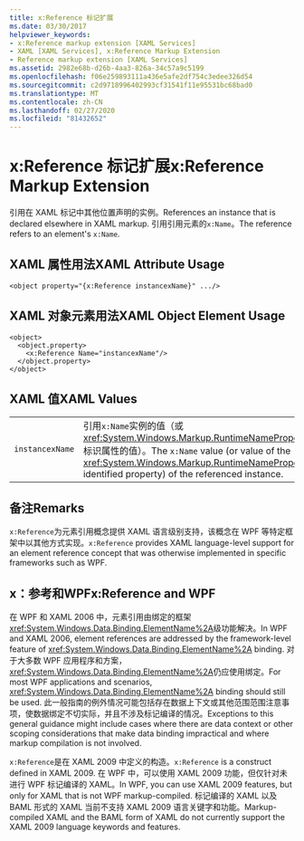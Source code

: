 ```yaml
---
title: x:Reference 标记扩展
ms.date: 03/30/2017
helpviewer_keywords:
- x:Reference markup extension [XAML Services]
- XAML [XAML Services], x:Reference Markup Extension
- Reference markup extension [XAML Services]
ms.assetid: 2982e68b-d26b-4aa3-826a-34c57a9c5199
ms.openlocfilehash: f06e259893111a436e5afe2df754c3edee326d54
ms.sourcegitcommit: c2d9718996402993cf31541f11e95531bc68bad0
ms.translationtype: MT
ms.contentlocale: zh-CN
ms.lasthandoff: 02/27/2020
ms.locfileid: "81432652"
---
```

# <a name="xreference-markup-extension"></a><span data-ttu-id="e2e0e-102">x:Reference 标记扩展</span><span class="sxs-lookup"><span data-stu-id="e2e0e-102">x:Reference Markup Extension</span></span>

<span data-ttu-id="e2e0e-103">引用在 XAML 标记中其他位置声明的实例。</span><span class="sxs-lookup"><span data-stu-id="e2e0e-103">References an instance that is declared elsewhere in XAML markup.</span></span> <span data-ttu-id="e2e0e-104">引用引用元素的`x:Name`。</span><span class="sxs-lookup"><span data-stu-id="e2e0e-104">The reference refers to an element's `x:Name`.</span></span>

## <a name="xaml-attribute-usage"></a><span data-ttu-id="e2e0e-105">XAML 属性用法</span><span class="sxs-lookup"><span data-stu-id="e2e0e-105">XAML Attribute Usage</span></span>

```xaml
<object property="{x:Reference instancexName}" .../>
```

## <a name="xaml-object-element-usage"></a><span data-ttu-id="e2e0e-106">XAML 对象元素用法</span><span class="sxs-lookup"><span data-stu-id="e2e0e-106">XAML Object Element Usage</span></span>

```xaml
<object>
  <object.property>
    <x:Reference Name="instancexName"/>
  </object.property>
</object>
```

## <a name="xaml-values"></a><span data-ttu-id="e2e0e-107">XAML 值</span><span class="sxs-lookup"><span data-stu-id="e2e0e-107">XAML Values</span></span>

|||
|-|-|
|`instancexName`|<span data-ttu-id="e2e0e-108">引用`x:Name`实例的值（或<xref:System.Windows.Markup.RuntimeNamePropertyAttribute>-标识属性的值）。</span><span class="sxs-lookup"><span data-stu-id="e2e0e-108">The `x:Name` value (or value of the <xref:System.Windows.Markup.RuntimeNamePropertyAttribute>-identified property) of the referenced instance.</span></span>|

## <a name="remarks"></a><span data-ttu-id="e2e0e-109">备注</span><span class="sxs-lookup"><span data-stu-id="e2e0e-109">Remarks</span></span>

<span data-ttu-id="e2e0e-110">`x:Reference`为元素引用概念提供 XAML 语言级别支持，该概念在 WPF 等特定框架中以其他方式实现。</span><span class="sxs-lookup"><span data-stu-id="e2e0e-110">`x:Reference` provides XAML language-level support for an element reference concept that was otherwise implemented in specific frameworks such as WPF.</span></span>

## <a name="xreference-and-wpf"></a><span data-ttu-id="e2e0e-111">x：参考和WPF</span><span class="sxs-lookup"><span data-stu-id="e2e0e-111">x:Reference and WPF</span></span>

<span data-ttu-id="e2e0e-112">在 WPF 和 XAML 2006 中，元素引用由绑定的框架<xref:System.Windows.Data.Binding.ElementName%2A>级功能解决。</span><span class="sxs-lookup"><span data-stu-id="e2e0e-112">In WPF and XAML 2006, element references are addressed by the framework-level feature of <xref:System.Windows.Data.Binding.ElementName%2A> binding.</span></span> <span data-ttu-id="e2e0e-113">对于大多数 WPF 应用程序和方案，<xref:System.Windows.Data.Binding.ElementName%2A>仍应使用绑定。</span><span class="sxs-lookup"><span data-stu-id="e2e0e-113">For most WPF applications and scenarios, <xref:System.Windows.Data.Binding.ElementName%2A> binding should still be used.</span></span> <span data-ttu-id="e2e0e-114">此一般指南的例外情况可能包括存在数据上下文或其他范围范围注意事项，使数据绑定不切实际，并且不涉及标记编译的情况。</span><span class="sxs-lookup"><span data-stu-id="e2e0e-114">Exceptions to this general guidance might include cases where there are data context or other scoping considerations that make data binding impractical and where markup compilation is not involved.</span></span>

<span data-ttu-id="e2e0e-115">`x:Reference`是在 XAML 2009 中定义的构造。</span><span class="sxs-lookup"><span data-stu-id="e2e0e-115">`x:Reference` is a construct defined in XAML 2009.</span></span> <span data-ttu-id="e2e0e-116">在 WPF 中，可以使用 XAML 2009 功能，但仅针对未进行 WPF 标记编译的 XAML。</span><span class="sxs-lookup"><span data-stu-id="e2e0e-116">In WPF, you can use XAML 2009 features, but only for XAML that is not WPF markup-compiled.</span></span> <span data-ttu-id="e2e0e-117">标记编译的 XAML 以及 BAML 形式的 XAML 当前不支持 XAML 2009 语言关键字和功能。</span><span class="sxs-lookup"><span data-stu-id="e2e0e-117">Markup-compiled XAML and the BAML form of XAML do not currently support the XAML 2009 language keywords and features.</span></span>

